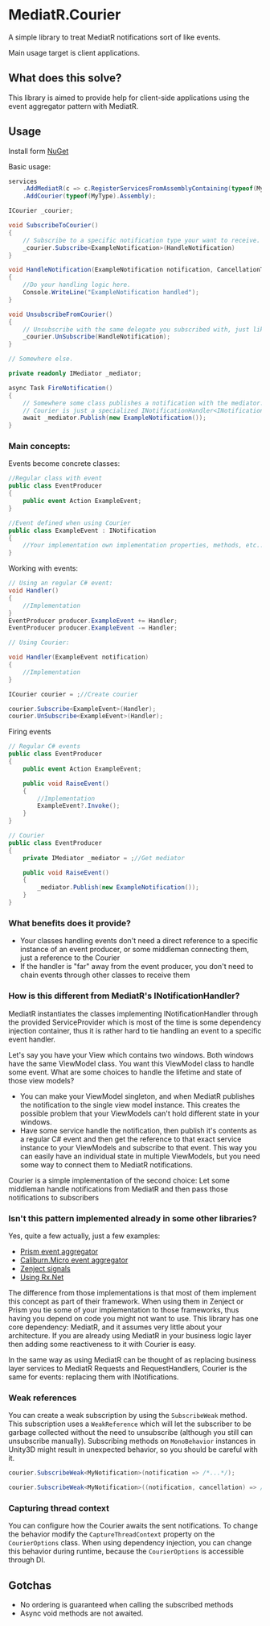 # MediatR.Courier

A simple library to treat MediatR notifications sort of like events.

Main usage target is client applications.

## What does this solve?

This library is aimed to provide help for client-side applications using the event aggregator pattern with MediatR.

## Usage

Install form [NuGet](https://www.nuget.org/packages/MediatR.Courier/)

Basic usage:

```c#
services
    .AddMediatR(c => c.RegisterServicesFromAssemblyContaining(typeof(MyType)))
    .AddCourier(typeof(MyType).Assembly);

ICourier _courier;

void SubscribeToCourier()
{
    // Subscribe to a specific notification type your want to receive.
    _courier.Subscribe<ExampleNotification>(HandleNotification)
}

void HandleNotification(ExampleNotification notification, CancellationToken cancellationToken)
{
    //Do your handling logic here.
    Console.WriteLine("ExampleNotification handled");
}

void UnsubscribeFromCourier()
{
    // Unsubscribe with the same delegate you subscribed with, just like with events.
    _courier.UnSubscribe(HandleNotification);
}

// Somewhere else.

private readonly IMediator _mediator;

async Task FireNotification()
{
    // Somewhere some class publishes a notification with the mediator.
    // Courier is just a specialized INotificationHandler<INotification> implementation.
    await _mediator.Publish(new ExampleNotification());
}
```

### Main concepts:

Events become concrete classes:

```c#
//Regular class with event
public class EventProducer
{
    public event Action ExampleEvent;
}

//Event defined when using Courier
public class ExampleEvent : INotification
{
    //Your implementation own implementation properties, methods, etc...
}

```

Working with events:

```c#
// Using an regular C# event:
void Handler()
{
    //Implementation
}
EventProducer producer.ExampleEvent += Handler;
EventProducer producer.ExampleEvent -= Handler;

// Using Courier:

void Handler(ExampleEvent notification)
{
    //Implementation
}

ICourier courier = ;//Create courier

courier.Subscribe<ExampleEvent>(Handler);
courier.UnSubscribe<ExampleEvent>(Handler);

```

Firing events

```c#
// Regular C# events
public class EventProducer
{
    public event Action ExampleEvent;

    public void RaiseEvent()
    {
        //Implementation
        ExampleEvent?.Invoke();
    }
}

// Courier
public class EventProducer
{
    private IMediator _mediator = ;//Get mediator

    public void RaiseEvent()
    {
        _mediator.Publish(new ExampleNotification());
    }
}

```

### What benefits does it provide?

* Your classes handling events don't need a direct reference to a specific instance of an event producer, or some middleman connecting them, just a reference to the Courier
* If the handler is "far" away from the event producer, you don't need to chain events through other classes to receive them

### How is this different from MediatR's INotificationHandler?

MediatR instantiates the classes implementing INotificationHandler through the provided ServiceProvider which is most of the time is some dependency injection container, thus it is rather hard to tie handling an event to a specific event handler.

Let's say you have your View which contains two windows. Both windows have the same ViewModel class. You want this ViewModel class to handle some event. What are some choices to handle the lifetime and state of those view models?

* You can make your ViewModel singleton, and when MediatR publishes the notification to the single view model instance. This creates the possible problem that your ViewModels can't hold different state in your windows.
* Have some service handle the notification, then publish it's contents as a regular C# event and then get the reference to that exact service instance to your ViewModels and subscribe to that event. This way you can easily have an individual state in multiple ViewModels, but you need some way to connect them to MediatR notifications.

Courier is a simple implementation of the second choice: Let some middleman handle notifications from MediatR and then pass those notifications to subscribers

### Isn't this pattern implemented already in some other libraries?

Yes, quite a few actually, just a few examples:
* [Prism event aggregator](https://prismlibrary.com/docs/event-aggregator.html)
* [Caliburn.Micro event aggregator](https://caliburnmicro.com/documentation/event-aggregator)
* [Zenject signals](https://github.com/modesttree/Zenject/blob/master/Documentation/Signals.md)
* [Using Rx.Net](https://github.com/shiftkey/Reactive.EventAggregator)

The difference from those implementations is that most of them implement this concept as part of their framework. When using them in Zenject or Prism you tie some of your implementation to those frameworks, thus having you depend on code you might not want to use. This library has one core dependency: MediatR, and it assumes very little about your architecture. If you are already using MediatR in your business logic layer then adding some reactiveness to it with Courier is easy.

In the same way as using MediatR can be thought of as replacing business layer services to MediatR Requests and RequestHandlers, Courier is the same for events: replacing them with INotifications.

### Weak references

You can create a weak subscription by using the `SubscribeWeak` method. This subscription uses a `WeakReference` which will let the subscriber to be garbage collected without the need to unsubscribe (although you still can unsubscribe manually). Subscribing methods on `MonoBehavior` instances in Unity3D might result in unexpected behavior, so you should be careful with it.

```c#
courier.SubscribeWeak<MyNotification>(notification => /*...*/);

courier.SubscribeWeak<MyNotification>((notification, cancellation) => /*...*/);
```

### Capturing thread context

You can configure how the Courier awaits the sent notifications. To change the behavior modify the `CaptureThreadContext` property on the `CourierOptions` class. When using dependency injection, you can change this behavior during runtime, because the `CourierOptions` is accessible through DI.

## Gotchas

* No ordering is guaranteed when calling the subscribed methods
* Async void methods are not awaited.
